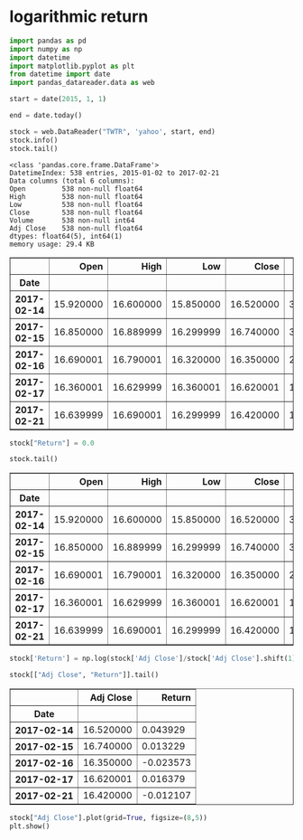 
# logarithmic return


```python
import pandas as pd
import numpy as np
import datetime
import matplotlib.pyplot as plt
from datetime import date
import pandas_datareader.data as web
```


```python
start = date(2015, 1, 1)

end = date.today()
```


```python
stock = web.DataReader("TWTR", 'yahoo', start, end)
stock.info()
stock.tail()

```

    <class 'pandas.core.frame.DataFrame'>
    DatetimeIndex: 538 entries, 2015-01-02 to 2017-02-21
    Data columns (total 6 columns):
    Open         538 non-null float64
    High         538 non-null float64
    Low          538 non-null float64
    Close        538 non-null float64
    Volume       538 non-null int64
    Adj Close    538 non-null float64
    dtypes: float64(5), int64(1)
    memory usage: 29.4 KB





<div>
<table border="1" class="dataframe">
  <thead>
    <tr style="text-align: right;">
      <th></th>
      <th>Open</th>
      <th>High</th>
      <th>Low</th>
      <th>Close</th>
      <th>Volume</th>
      <th>Adj Close</th>
    </tr>
    <tr>
      <th>Date</th>
      <th></th>
      <th></th>
      <th></th>
      <th></th>
      <th></th>
      <th></th>
    </tr>
  </thead>
  <tbody>
    <tr>
      <th>2017-02-14</th>
      <td>15.920000</td>
      <td>16.600000</td>
      <td>15.850000</td>
      <td>16.520000</td>
      <td>34709300</td>
      <td>16.520000</td>
    </tr>
    <tr>
      <th>2017-02-15</th>
      <td>16.850000</td>
      <td>16.889999</td>
      <td>16.299999</td>
      <td>16.740000</td>
      <td>35072600</td>
      <td>16.740000</td>
    </tr>
    <tr>
      <th>2017-02-16</th>
      <td>16.690001</td>
      <td>16.790001</td>
      <td>16.320000</td>
      <td>16.350000</td>
      <td>21465000</td>
      <td>16.350000</td>
    </tr>
    <tr>
      <th>2017-02-17</th>
      <td>16.360001</td>
      <td>16.629999</td>
      <td>16.360001</td>
      <td>16.620001</td>
      <td>14346600</td>
      <td>16.620001</td>
    </tr>
    <tr>
      <th>2017-02-21</th>
      <td>16.639999</td>
      <td>16.690001</td>
      <td>16.299999</td>
      <td>16.420000</td>
      <td>15931900</td>
      <td>16.420000</td>
    </tr>
  </tbody>
</table>
</div>




```python
stock["Return"] = 0.0

```


```python
stock.tail()
```




<div>
<table border="1" class="dataframe">
  <thead>
    <tr style="text-align: right;">
      <th></th>
      <th>Open</th>
      <th>High</th>
      <th>Low</th>
      <th>Close</th>
      <th>Volume</th>
      <th>Adj Close</th>
      <th>Return</th>
    </tr>
    <tr>
      <th>Date</th>
      <th></th>
      <th></th>
      <th></th>
      <th></th>
      <th></th>
      <th></th>
      <th></th>
    </tr>
  </thead>
  <tbody>
    <tr>
      <th>2017-02-14</th>
      <td>15.920000</td>
      <td>16.600000</td>
      <td>15.850000</td>
      <td>16.520000</td>
      <td>34709300</td>
      <td>16.520000</td>
      <td>0.0</td>
    </tr>
    <tr>
      <th>2017-02-15</th>
      <td>16.850000</td>
      <td>16.889999</td>
      <td>16.299999</td>
      <td>16.740000</td>
      <td>35072600</td>
      <td>16.740000</td>
      <td>0.0</td>
    </tr>
    <tr>
      <th>2017-02-16</th>
      <td>16.690001</td>
      <td>16.790001</td>
      <td>16.320000</td>
      <td>16.350000</td>
      <td>21465000</td>
      <td>16.350000</td>
      <td>0.0</td>
    </tr>
    <tr>
      <th>2017-02-17</th>
      <td>16.360001</td>
      <td>16.629999</td>
      <td>16.360001</td>
      <td>16.620001</td>
      <td>14346600</td>
      <td>16.620001</td>
      <td>0.0</td>
    </tr>
    <tr>
      <th>2017-02-21</th>
      <td>16.639999</td>
      <td>16.690001</td>
      <td>16.299999</td>
      <td>16.420000</td>
      <td>15931900</td>
      <td>16.420000</td>
      <td>0.0</td>
    </tr>
  </tbody>
</table>
</div>




```python
stock['Return'] = np.log(stock['Adj Close']/stock['Adj Close'].shift(1))
```


```python
stock[["Adj Close", "Return"]].tail()
```




<div>
<table border="1" class="dataframe">
  <thead>
    <tr style="text-align: right;">
      <th></th>
      <th>Adj Close</th>
      <th>Return</th>
    </tr>
    <tr>
      <th>Date</th>
      <th></th>
      <th></th>
    </tr>
  </thead>
  <tbody>
    <tr>
      <th>2017-02-14</th>
      <td>16.520000</td>
      <td>0.043929</td>
    </tr>
    <tr>
      <th>2017-02-15</th>
      <td>16.740000</td>
      <td>0.013229</td>
    </tr>
    <tr>
      <th>2017-02-16</th>
      <td>16.350000</td>
      <td>-0.023573</td>
    </tr>
    <tr>
      <th>2017-02-17</th>
      <td>16.620001</td>
      <td>0.016379</td>
    </tr>
    <tr>
      <th>2017-02-21</th>
      <td>16.420000</td>
      <td>-0.012107</td>
    </tr>
  </tbody>
</table>
</div>




```python
stock["Adj Close"].plot(grid=True, figsize=(8,5))
plt.show()
```


```python

```
